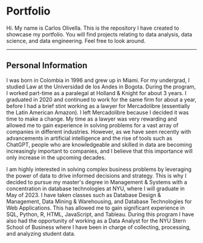 # Portfolio

Hi. My name is Carlos Olivella. This is the repository I have created to showcase my portfolio. You will find projects relating to data analysis, data science, and data engineering. Feel free to look around.

---

## Personal Information

I was born in Colombia in 1996 and grew up in Miami. For my undergrad, I studied Law at the Universidad de los Andes in Bogota. During the program, I worked part-time as a paralegal at Holland & Knight for about 3 years. I graduated in 2020 and continued to work for the same firm for about a year, before I had a brief stint working as a lawyer for Mercadolibre (essentially the Latin American Amazon). I left Mercadolibre because I decided it was time to make a change. My time as a lawyer was very rewarding and allowed me to gain experience in solving problems for a vast array of companies in different industries. However, as we have seen recently with advancements in artificial intelligence and the rise of tools such as ChatGPT, people who are knowledgeable and skilled in data are becoming increasingly important to companies, and I believe that this importance will only increase in the upcoming decades.

I am highly interested in solving complex business problems by leveraging the power of data to drive informed decisions and strategy. This is why I decided to pursue my master's degree in Management & Systems with a concentration in database technologies at NYU, where I will graduate in May of 2023. I have taken classes such as Database Design & Management, Data Mining & Warehousing, and Database Technologies for Web Applications. This has allowed me to gain significant experience in SQL, Python, R, HTML, JavaScript, and Tableau. During this program I have also had the opportunity of working as a Data Analyst for the NYU Stern School of Business where I have been in charge of collecting, processing, and analyzing student data.

